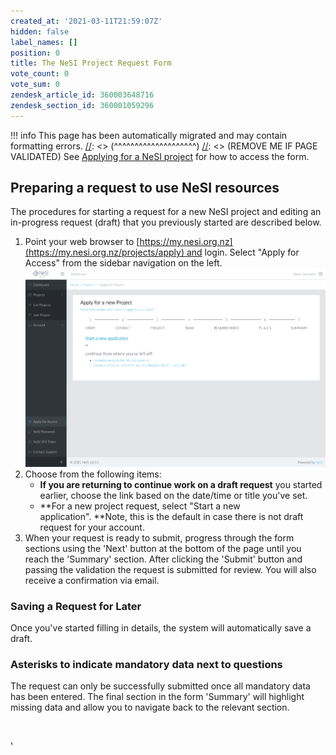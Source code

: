 ```yaml
---
created_at: '2021-03-11T21:59:07Z'
hidden: false
label_names: []
position: 0
title: The NeSI Project Request Form
vote_count: 0
vote_sum: 0
zendesk_article_id: 360003648716
zendesk_section_id: 360001059296
---
```



[//]: <> (REMOVE ME IF PAGE VALIDATED)
[//]: <> (vvvvvvvvvvvvvvvvvvvv)
!!! info
    This page has been automatically migrated and may contain formatting errors.
[//]: <> (^^^^^^^^^^^^^^^^^^^^)
[//]: <> (REMOVE ME IF PAGE VALIDATED)
See [Applying for a NeSI
project](https://support.nesi.org.nz/hc/en-gb/articles/360000174976) for
how to access the form.

## Preparing a request to use NeSI resources

The procedures for starting a request for a new NeSI project and editing
an in-progress request (draft) that you previously started are described
below.

1.  Point your web browser to
    [https://my.nesi.org.nz](https://my.nesi.org.nz/projects/apply) and
    login. Select "Apply for Access" from the sidebar navigation on the
    left.  
    ![mceclip1.png](../../assets/images/mceclip1_0.png)
2.  Choose from the following items:
    -   **If you are returning to continue work on a draft request** you
        started earlier, choose the link based on the date/time or title
        you've set.
    -   **For a new project request, select "Start a new
        application". **Note, this is the default in case there is not
        draft request for your account.
3.  When your request is ready to submit, progress through the form
    sections using the 'Next' button at the bottom of the page until you
    reach the 'Summary' section. After clicking the 'Submit' button and
    passing the validation the request is submitted for review. You will
    also receive a confirmation via email.

### Saving a Request for Later

Once you've started filling in details, the system will automatically
save a draft.

### Asterisks to indicate mandatory data next to questions

The request can only be successfully submitted once all mandatory data
has been entered. The final section in the form 'Summary' will highlight
missing data and allow you to navigate back to the relevant section.

 

'

 
